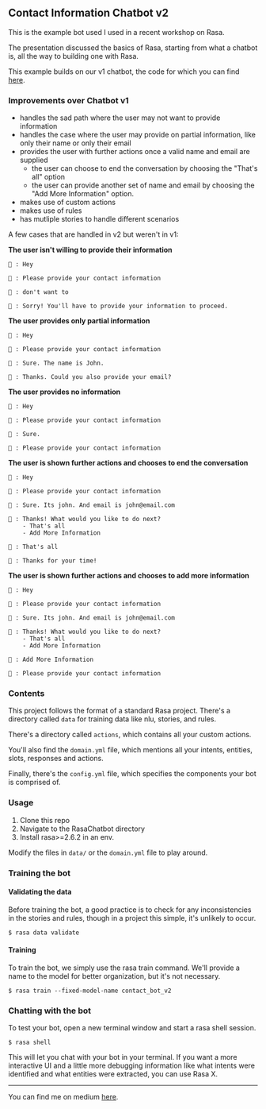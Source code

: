 ## Contact Information Chatbot v2

This is the example bot used I used in a recent workshop on Rasa.

The presentation discussed the basics of Rasa, starting from what a chatbot is, all the way to building one with Rasa.

This example builds on our v1 chatbot, the code for which you can find [here](https://github.com/Polaris000/BlogCode/tree/main/RasaChatbot).

### Improvements over Chatbot v1
- handles the sad path where the user may not want to provide information
- handles the case where the user may provide on partial information, like only their name or only their email
- provides the user with further actions once a valid name and email are supplied
    - the user can choose to end the conversation by choosing the "That's all" option
    - the user can provide another set of name and email by choosing the "Add More Information" option.
- makes use of custom actions
- makes use of rules
- has mutliple stories to handle different scenarios

A few cases that are handled in v2 but weren't in v1:  

**The user isn't willing to provide their information**
```
👨 : Hey

🤖 : Please provide your contact information

👨 : don't want to

🤖 : Sorry! You'll have to provide your information to proceed.
```

**The user provides only partial information**
```
👨 : Hey

🤖 : Please provide your contact information

👨 : Sure. The name is John.

🤖 : Thanks. Could you also provide your email?
```
**The user provides no information**
```
👨 : Hey

🤖 : Please provide your contact information

👨 : Sure.

🤖 : Please provide your contact information
```
**The user is shown further actions and chooses to end the conversation**
```
👨 : Hey

🤖 : Please provide your contact information

👨 : Sure. Its john. And email is john@email.com

🤖 : Thanks! What would you like to do next?
    - That's all
    - Add More Information

👨 : That's all

🤖 : Thanks for your time!
```
**The user is shown further actions and chooses to add more information**
```
👨 : Hey

🤖 : Please provide your contact information

👨 : Sure. Its john. And email is john@email.com

🤖 : Thanks! What would you like to do next?
    - That's all
    - Add More Information

👨 : Add More Information

🤖 : Please provide your contact information
```

### Contents
This project follows the format of a standard Rasa project. There's a directory called `data` for training data like nlu, stories, and rules.

There's a directory called `actions`, which contains all your custom actions.

You'll also find the `domain.yml` file, which mentions all your intents, entities, slots, responses and actions.

Finally, there's the `config.yml` file, which specifies the components your bot is comprised of.

### Usage
1. Clone this repo
2. Navigate to the RasaChatbot directory
3. Install rasa>=2.6.2 in an env.

Modify the files in `data/` or the `domain.yml` file to play around.

### Training the bot
#### Validating the data
Before training the bot, a good practice is to check for any inconsistencies in the stories and rules, though in a project this simple, it's unlikely to occur.
```
$ rasa data validate
```

#### Training
To train the bot, we simply use the rasa train command. We'll provide a name to the model for better organization, but it's not necessary.
```
$ rasa train --fixed-model-name contact_bot_v2
```

### Chatting with the bot
To test your bot, open a new terminal window and start a rasa shell session.
```
$ rasa shell
```
This will let you chat with your bot in your terminal. If you want a more interactive UI and a little more debugging information like what intents were identified and what entities were extracted, you can use Rasa X.

---

You can find me on medium [here](https://polaris000.medium.com).
